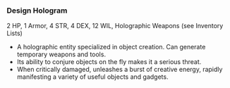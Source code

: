 ### Design Hologram

2 HP, 1 Armor, 4 STR, 4 DEX, 12 WIL, Holographic Weapons (see Inventory Lists)

- A holographic entity specialized in object creation. Can generate temporary weapons and tools.
- Its ability to conjure objects on the fly makes it a serious threat.
- When critically damaged, unleashes a burst of creative energy, rapidly manifesting a variety of useful objects and gadgets.

